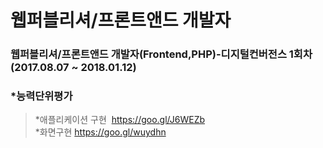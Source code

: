 #  웹퍼블리셔/프론트앤드 개발자
### 웹퍼블리셔/프론트앤드 개발자(Frontend,PHP)-디지털컨버전스 1회차 (2017.08.07 ~ 2018.01.12)

### *능력단위평가

> *애플리케이션 구현  https://goo.gl/J6WEZb  <br>
> *화면구현  https://goo.gl/wuydhn
